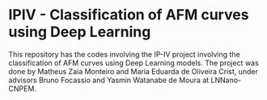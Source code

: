 # IPIV - Classification of AFM curves using Deep Learning
This repository has the codes involving the IP-IV project involving the classification of AFM curves using Deep Learning models. The project was done by Matheus Zaia Monteiro and Maria Eduarda de Oliveira Crist, under advisors Bruno Focassio and Yasmin Watanabe de Moura at LNNano-CNPEM.
